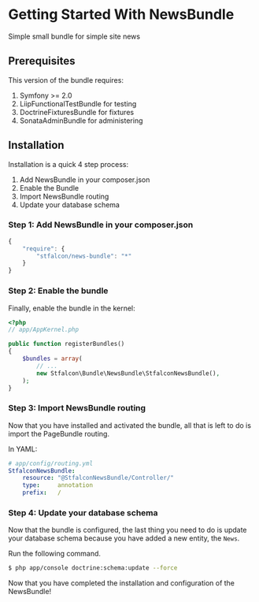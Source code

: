 Getting Started With NewsBundle
==================================

Simple small bundle for simple site news

## Prerequisites

This version of the bundle requires:

1. Symfony >= 2.0
2. LiipFunctionalTestBundle for testing
3. DoctrineFixturesBundle for fixtures
4. SonataAdminBundle for administering

## Installation

Installation is a quick 4 step process:

1. Add NewsBundle in your composer.json
2. Enable the Bundle
3. Import NewsBundle routing
4. Update your database schema

### Step 1: Add NewsBundle in your composer.json

```js
{
    "require": {
        "stfalcon/news-bundle": "*"
    }
}
```

### Step 2: Enable the bundle

Finally, enable the bundle in the kernel:

``` php
<?php
// app/AppKernel.php

public function registerBundles()
{
    $bundles = array(
        // ...
        new Stfalcon\Bundle\NewsBundle\StfalconNewsBundle(),
    );
}
```

### Step 3: Import NewsBundle routing

Now that you have installed and activated the bundle, all that is left to do is
import the PageBundle routing.

In YAML:

``` yaml
# app/config/routing.yml
StfalconNewsBundle:
    resource: "@StfalconNewsBundle/Controller/"
    type:     annotation
    prefix:   /
```

### Step 4: Update your database schema

Now that the bundle is configured, the last thing you need to do is update your
database schema because you have added a new entity, the `News`.

Run the following command.

``` bash
$ php app/console doctrine:schema:update --force
```

Now that you have completed the installation and configuration of the NewsBundle!